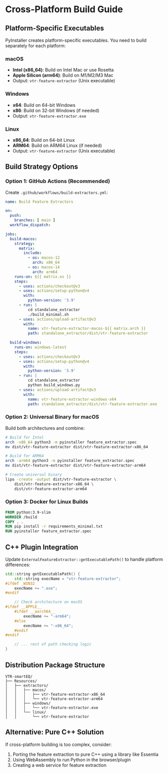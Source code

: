 # Cross-Platform Build Guide

## Platform-Specific Executables

PyInstaller creates platform-specific executables. You need to build separately for each platform:

### macOS
- **Intel (x86_64)**: Build on Intel Mac or use Rosetta
- **Apple Silicon (arm64)**: Build on M1/M2/M3 Mac
- Output: `vtr-feature-extractor` (Unix executable)

### Windows
- **x64**: Build on 64-bit Windows
- **x86**: Build on 32-bit Windows (if needed)
- Output: `vtr-feature-extractor.exe`

### Linux
- **x86_64**: Build on 64-bit Linux
- **ARM64**: Build on ARM64 Linux (if needed)
- Output: `vtr-feature-extractor` (Unix executable)

## Build Strategy Options

### Option 1: GitHub Actions (Recommended)
Create `.github/workflows/build-extractors.yml`:
```yaml
name: Build Feature Extractors

on:
  push:
    branches: [ main ]
  workflow_dispatch:

jobs:
  build-macos:
    strategy:
      matrix:
        include:
          - os: macos-12
            arch: x86_64
          - os: macos-14
            arch: arm64
    runs-on: ${{ matrix.os }}
    steps:
      - uses: actions/checkout@v3
      - uses: actions/setup-python@v4
        with:
          python-version: '3.9'
      - run: |
          cd standalone_extractor
          ./build_minimal.sh
      - uses: actions/upload-artifact@v3
        with:
          name: vtr-feature-extractor-macos-${{ matrix.arch }}
          path: standalone_extractor/dist/vtr-feature-extractor

  build-windows:
    runs-on: windows-latest
    steps:
      - uses: actions/checkout@v3
      - uses: actions/setup-python@v4
        with:
          python-version: '3.9'
      - run: |
          cd standalone_extractor
          python build_windows.py
      - uses: actions/upload-artifact@v3
        with:
          name: vtr-feature-extractor-windows-x64
          path: standalone_extractor/dist/vtr-feature-extractor.exe
```

### Option 2: Universal Binary for macOS
Build both architectures and combine:
```bash
# Build for Intel
arch -x86_64 python3 -m pyinstaller feature_extractor.spec
mv dist/vtr-feature-extractor dist/vtr-feature-extractor-x86_64

# Build for ARM64
arch -arm64 python3 -m pyinstaller feature_extractor.spec
mv dist/vtr-feature-extractor dist/vtr-feature-extractor-arm64

# Create universal binary
lipo -create -output dist/vtr-feature-extractor \
    dist/vtr-feature-extractor-x86_64 \
    dist/vtr-feature-extractor-arm64
```

### Option 3: Docker for Linux Builds
```dockerfile
FROM python:3.9-slim
WORKDIR /build
COPY . .
RUN pip install -r requirements_minimal.txt
RUN pyinstaller feature_extractor.spec
```

## C++ Plugin Integration

Update `ExternalFeatureExtractor::getExecutablePath()` to handle platform differences:

```cpp
std::string getExecutablePath() {
    std::string execName = "vtr-feature-extractor";
#ifdef _WIN32
    execName += ".exe";
#endif

    // Check architecture on macOS
#ifdef __APPLE__
    #ifdef __aarch64__
        execName += "-arm64";
    #else
        execName += "-x86_64";
    #endif
#endif

    // ... rest of path checking logic
}
```

## Distribution Package Structure
```
VTR-smartEQ/
├── Resources/
│   ├── extractors/
│   │   ├── macos/
│   │   │   ├── vtr-feature-extractor-x86_64
│   │   │   └── vtr-feature-extractor-arm64
│   │   ├── windows/
│   │   │   └── vtr-feature-extractor.exe
│   │   └── linux/
│   │       └── vtr-feature-extractor
```

## Alternative: Pure C++ Solution

If cross-platform building is too complex, consider:
1. Porting the feature extraction to pure C++ using a library like Essentia
2. Using WebAssembly to run Python in the browser/plugin
3. Creating a web service for feature extraction
